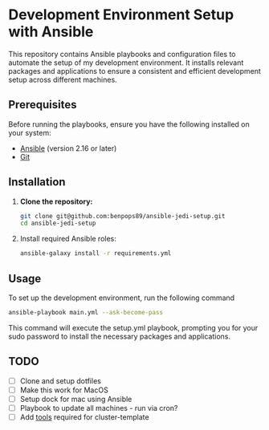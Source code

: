 # Development Environment Setup with Ansible

This repository contains Ansible playbooks and configuration files to automate the setup of my development environment. It installs relevant packages and applications to ensure a consistent and efficient development setup across different machines.

## Prerequisites

Before running the playbooks, ensure you have the following installed on your system:

- [Ansible](https://docs.ansible.com/ansible/latest/installation_guide/intro_installation.html) (version 2.16 or later)
- [Git](https://git-scm.com/book/en/v2/Getting-Started-Installing-Git)

## Installation

1. **Clone the repository:**

   ```sh
   git clone git@github.com:benpops89/ansible-jedi-setup.git
   cd ansible-jedi-setup
   ```

2. Install required Ansible roles:

    ```sh
    ansible-galaxy install -r requirements.yml
    ```

## Usage

To set up the development environment, run the following command

```sh
ansible-playbook main.yml --ask-become-pass
```

This command will execute the setup.yml playbook, prompting you for your sudo password to install the necessary packages and applications.

## TODO
- [ ] Clone and setup dotfiles
- [ ] Make this work for MacOS
- [ ] Setup dock for mac using Ansible
- [ ] Playbook to update all machines - run via cron?
- [ ] Add [tools](https://github.com/onedr0p/cluster-template/blob/main/.taskfiles/Workstation/Brewfile) required for cluster-template
